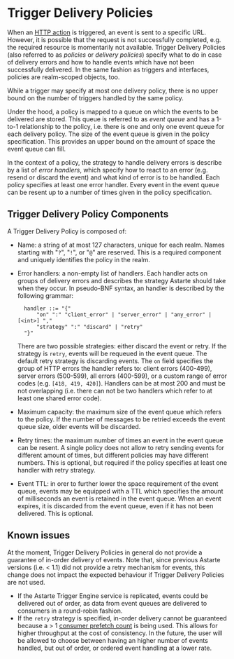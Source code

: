 # Trigger Delivery Policies

When an [HTTP action](060-triggers.html#http-actions) is triggered, an event is sent to a specific URL.
However, it is possible that the request is not successfully completed, e.g. the required resource is momentarily not available.
Trigger Delivery Policies (also referred to as *policies* or *delivery policies*) specify what to do in case of delivery errors
and how to handle events which have not been successfully delivered.
In the same fashion as triggers and interfaces, policies are realm-scoped objects, too.

While a trigger may specify at most one delivery policy, there is no upper bound on the number of triggers handled by the same policy.

Under the hood, a policy is mapped to a queue on which the events to be delivered are stored.
This queue is referred to as *event queue* and has a 1-to-1 relationship to the policy,
i.e. there is one and only one event queue for each delivery policy.
The size of the event queue is given in the policy specification.
This provides an upper bound on the amount of space the event queue can fill.

In the context of a policy, the strategy to handle delivery errors is describe by a list of *error handlers*,
which specify how to react to an error (e.g. resend or discard the event) and what kind of error is to be handled.
Each policy specifies at least one error handler. 
Every event in the event queue can be resent up to a number of times given in the policy specification.

## Trigger Delivery Policy Components

A Trigger Delivery Policy is composed of:

- Name: a string of at most 127 characters, unique for each realm. Names starting with "`?`", "`!`", or "`@`" are reserved.
  This is a required component and uniquely identifies the policy in the realm.
  
- Error handlers: a non-empty list of handlers. 
  Each handler acts on groups of delivery errors and describes the strategy Astarte should take when they occur.
  In pseudo-BNF syntax, an handler is described by the following grammar:
  ```
    handler ::= "{"
        "on" ":" "client_error" | "server_error" | "any_error" | [<int>] ","
        "strategy" ":" "discard" | "retry"
    "}"
  ```
  There are two possible strategies: either discard the event or retry. If the strategy is `retry`, events will be requeued in the event queue.
  The default retry strategy is discarding events.
  The `on` field specifies the group of HTTP errors the handler refers to: client errors (400-499), server errors (500-599), all errors (400-599), or a custom range of error codes (e.g. `[418, 419, 420]`).
  Handlers can be at most 200 and must be not overlapping (i.e. there can not be two handlers which refer to at least one shared error code).
  
- Maximum capacity: the maximum size of the event queue which refers to the policy.
  If the number of messages to be retried exceeds the event queue size, older events will be discarded.

- Retry times: the maximum number of times an event in the event queue can be resent.
  A single policy does not allow to retry sending events for different amount of times, but different policies may have different numbers.
  This is optional, but required if the policy specifies at least one handler with retry strategy.

- Event TTL: in orer to further lower the space requirement of the event queue, events may be equipped with a TTL which specifies the amount of
  milliseconds an event is retained in the event queue. When an event expires, it is discarded from the event queue, even if it has not been
  delivered. This is optional.


## Known issues

At the moment, Trigger Delivery Policies in general do not provide a guarantee of in-order delivery of events.
Note that, since previous Astarte versions (i.e. < 1.1) did not provide a retry mechanism for events, this change does
not impact the expected behaviour if Trigger Delivery Policies are not used.

- If the Astarte Trigger Engine service is replicated, events could be delivered out of order, as data from event queues are delivered to consumers in a round-robin fashion.
- If the `retry` strategy is specified, in-order delivery cannot be guaranteed because a > 1 [consumer prefetch count](https://www.rabbitmq.com/consumer-prefetch.html) is being used.
  This allows for higher throughput at the cost of consistency. In the future, the user will be allowed to choose between having an higher number of
  events handled, but out of order, or ordered event handling at a lower rate.